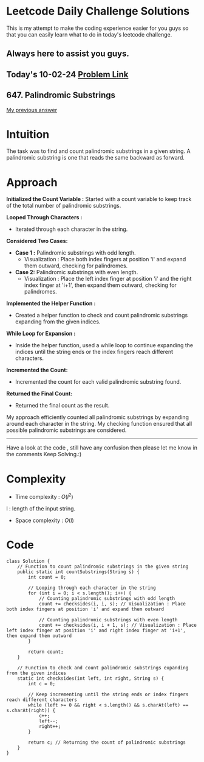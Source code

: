 # Leetcode Daily Challenge Solutions

This is my attempt to make the coding experience easier for you guys so that you can easily learn what to do in today's leetcode challenge.

## Always here to assist you guys.

## Today's 10-02-24 [Problem Link](https://leetcode.com/problems/palindromic-substrings/description/)
## 647. Palindromic Substrings


[My previous answer](https://leetcode.com/problems/palindromic-substrings/solutions/4025719/simple-approach/?envType=daily-question&envId=2024-02-10)

# Intuition
<!-- Describe your first thoughts on how to solve this problem. -->
The task was to find and count palindromic substrings in a given string. A palindromic substring is one that reads the same backward as forward.

# Approach
<!-- Describe your approach to solving the problem. -->
**Initialized the Count Variable :** Started with a count variable to keep track of the total number of palindromic substrings.

**Looped Through Characters :**
- Iterated through each character in the string.

**Considered Two Cases:**
  - **Case 1 :** Palindromic substrings with odd length.
    - Visualization :  Place both index fingers at position 'i' and expand them outward, checking for palindromes.
   - **Case 2:** Palindromic substrings with even length.
     - Visualization : Place the left index finger at position 'i' and the right index finger at 'i+1', then expand them outward, checking for palindromes.

**Implemented the Helper Function :**
- Created a helper function to check and count palindromic substrings expanding from the given indices.

**While Loop for Expansion :**
- Inside the helper function, used a while loop to continue expanding the indices until the string ends or the index fingers reach different characters.

**Incremented the Count:**
- Incremented the count for each valid palindromic substring found.

**Returned the Final Count:**
- Returned the final count as the result.

My approach efficiently counted all palindromic substrings by expanding around each character in the string. My checking function ensured that all possible palindromic substrings are considered.

---
Have a look at the code , still have any confusion then please let me know in the comments
Keep Solving.:)

# Complexity
- Time complexity : $O(l^2)$
<!-- Add your time complexity here, e.g. $$O(n)$$ -->
l :  length of the input string.
- Space complexity : $O(l)$
<!-- Add your space complexity here, e.g. $$O(n)$$ -->

# Code
```
class Solution {
    // Function to count palindromic substrings in the given string
    public static int countSubstrings(String s) {
        int count = 0;

        // Looping through each character in the string
        for (int i = 0; i < s.length(); i++) {
            // Counting palindromic substrings with odd length
            count += checksides(i, i, s); // Visualization : Place both index fingers at position 'i' and expand them outward

            // Counting palindromic substrings with even length
            count += checksides(i, i + 1, s); // Visualization : Place left index finger at position 'i' and right index finger at 'i+1', then expand them outward
        }

        return count;
    }

    // Function to check and count palindromic substrings expanding from the given indices
    static int checksides(int left, int right, String s) {
        int c = 0;

        // Keep incrementing until the string ends or index fingers reach different characters
        while (left >= 0 && right < s.length() && s.charAt(left) == s.charAt(right)) {
            c++;
            left--;
            right++;
        }

        return c; // Returning the count of palindromic substrings
    }
}
```